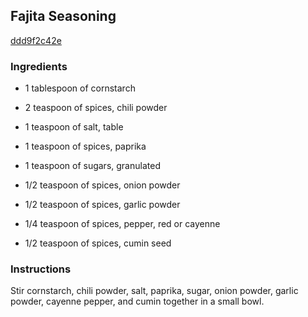 ## Fajita Seasoning

[ddd9f2c42e](http://allrecipes.com/recipe/fajita-seasoning/)

### Ingredients

 - 1 tablespoon of cornstarch

 - 2 teaspoon of spices, chili powder

 - 1 teaspoon of salt, table

 - 1 teaspoon of spices, paprika

 - 1 teaspoon of sugars, granulated

 - 1/2 teaspoon of spices, onion powder

 - 1/2 teaspoon of spices, garlic powder

 - 1/4 teaspoon of spices, pepper, red or cayenne

 - 1/2 teaspoon of spices, cumin seed

### Instructions

Stir cornstarch, chili powder, salt, paprika, sugar, onion powder, garlic powder, cayenne pepper, and cumin together in a small bowl.